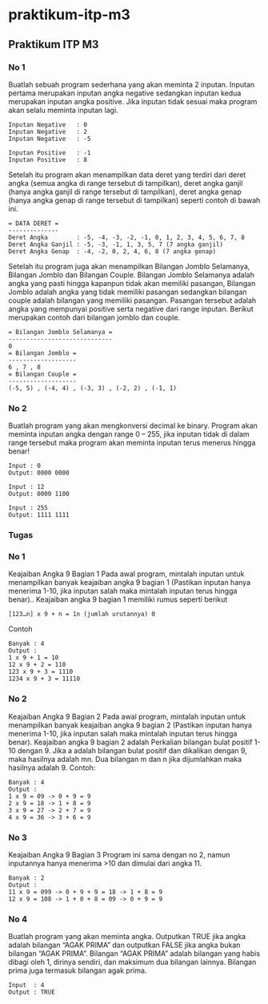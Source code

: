 # praktikum-itp-m3
## Praktikum ITP M3
### No 1
Buatlah sebuah program sederhana yang akan meminta 2 inputan. Inputan pertama merupakan inputan angka negative sedangkan inputan kedua merupakan inputan angka positive. Jika inputan tidak sesuai maka program akan selalu meminta inputan lagi.
```
Inputan Negative   : 0
Inputan Negative   : 2
Inputan Negative   : -5

Inputan Positive   : -1
Inputan Positive   : 8
```
Setelah itu program akan menampilkan data deret yang terdiri dari deret angka (semua angka di range tersebut di tampilkan), deret angka ganjil (hanya angka ganjil di range tersebut di tampilkan), deret angka genap (hanya angka genap di range tersebut di tampilkan) seperti contoh di bawah ini.
```
= DATA DERET =
-------------- 
Deret Angka        : -5, -4, -3, -2, -1, 0, 1, 2, 3, 4, 5, 6, 7, 8
Deret Angka Ganjil : -5, -3, -1, 1, 3, 5, 7 (7 angka ganjil)
Deret Angka Genap  : -4, -2, 0, 2, 4, 6, 8 (7 angka genap)
```
Setelah itu program juga akan menampilkan Bilangan Jomblo Selamanya, Bilangan Jomblo dan Bilangan Couple. Bilangan Jomblo Selamanya adalah angka yang pasti hingga kapanpun tidak akan memiliki pasangan, Bilangan Jomblo adalah angka yang tidak memiliki pasangan sedangkan bilangan couple adalah bilangan yang memiliki pasangan. Pasangan tersebut adalah angka yang mempunyai positive serta negative dari range inputan. Berikut merupakan contoh dari bilangan jomblo dan couple.
```
= Bilangan Jomblo Selamanya =
-----------------------------
0
= Bilangan Jomblo =
-------------------
6 , 7 , 8
= Bilangan Couple =
-------------------
(-5, 5) , (-4, 4) , (-3, 3) , (-2, 2) , (-1, 1)
```

### No 2
Buatlah program yang akan mengkonversi decimal ke binary. Program akan meminta inputan angka dengan range 0 – 255, jika inputan tidak di dalam range tersebut maka program akan meminta inputan terus menerus hingga benar!
```
Input : 0
Output: 0000 0000

Input : 12
Output: 0000 1100

Input : 255
Output: 1111 1111
```

### Tugas
### No 1
Keajaiban Angka 9 Bagian 1
Pada awal program, mintalah inputan untuk menampilkan banyak keajaiban angka 9 bagian 1 (Pastikan inputan hanya menerima 1-10, jika inputan salah maka mintalah inputan terus hingga benar).. Keajaiban angka 9 bagian 1 memiliki rumus seperti berikut
```
[123…n] x 9 + n = 1n (jumlah urutannya) 0
```
Contoh
```
Banyak : 4
Output :
1 x 9 + 1 = 10
12 x 9 + 2 = 110
123 x 9 + 3 = 1110
1234 x 9 + 3 = 11110
```

### No 2
Keajaiban Angka 9 Bagian 2
Pada awal program, mintalah inputan untuk menampilkan banyak keajaiban angka 9 bagian 2 (Pastikan inputan hanya menerima 1-10, jika inputan salah maka mintalah inputan terus hingga benar).  Keajaiban angka 9 bagian 2 adalah Perkalian bilangan bulat positif 1-10 dengan 9. Jika a adalah bilangan bulat positif dan dikalikan dengan 9, maka hasilnya adalah mn. Dua bilangan m dan n jika dijumlahkan maka hasilnya adalah 9. Contoh:
```
Banyak : 4
Output :
1 x 9 = 09 -> 0 + 9 = 9
2 x 9 = 18 -> 1 + 8 = 9
3 x 9 = 27 -> 2 + 7 = 9
4 x 9 = 36 -> 3 + 6 = 9
```

### No 3
Keajaiban Angka 9 Bagian 3 
Program ini sama dengan no 2, namun inputannya hanya menerima >10 dan dimulai dari angka 11.
```
Banyak : 2 
Output : 
11 x 9 = 099 -> 0 + 9 + 9 = 18 -> 1 + 8 = 9 
12 x 9 = 108 -> 1 + 0 + 8 = 09 -> 0 + 9 = 9 
```

### No 4
Buatlah program yang akan meminta angka. Outputkan TRUE jika angka adalah bilangan “AGAK PRIMA” dan outputkan FALSE jika angka bukan bilangan “AGAK PRIMA”. Bilangan “AGAK PRIMA” adalah bilangan yang habis dibagi oleh 1, dirinya sendiri, dan maksimum dua bilangan lainnya. Bilangan prima juga termasuk bilangan agak prima.
```
Input  : 4
Output : TRUE
```
